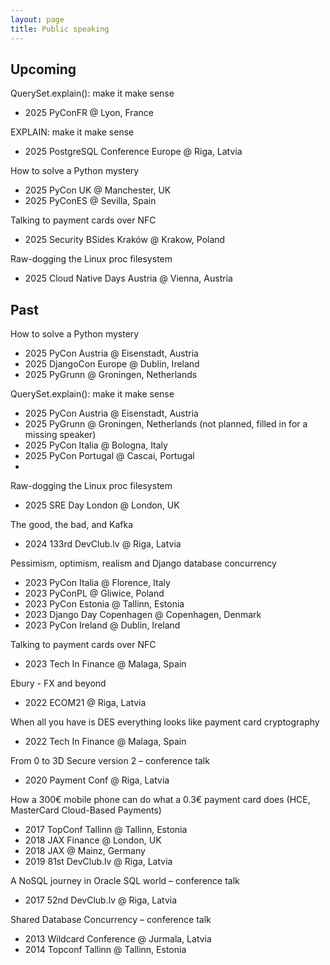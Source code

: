 ```yaml
---
layout: page
title: Public speaking
---
```


## Upcoming

QuerySet.explain(): make it make sense

- 2025 PyConFR @ Lyon, France

EXPLAIN: make it make sense

- 2025 PostgreSQL Conference Europe @ Riga, Latvia

How to solve a Python mystery

- 2025 PyCon UK @ Manchester, UK
- 2025 PyConES @ Sevilla, Spain

Talking to payment cards over NFC

- 2025 Security BSides Kraków @ Krakow, Poland

Raw-dogging the Linux proc filesystem

- 2025 Cloud Native Days Austria @ Vienna, Austria

## Past

How to solve a Python mystery

- 2025 PyCon Austria @ Eisenstadt, Austria
- 2025 DjangoCon Europe @ Dublin, Ireland
- 2025 PyGrunn @ Groningen, Netherlands

QuerySet.explain(): make it make sense

- 2025 PyCon Austria @ Eisenstadt, Austria
- 2025 PyGrunn @ Groningen, Netherlands (not planned, filled in for a missing speaker)
- 2025 PyCon Italia @ Bologna, Italy
- 2025 PyCon Portugal @ Cascai, Portugal
- 
Raw-dogging the Linux proc filesystem

- 2025 SRE Day London @ London, UK 

The good, the bad, and Kafka

- 2024 133rd DevClub.lv @ Riga, Latvia

Pessimism, optimism, realism and Django database concurrency

- 2023 PyCon Italia @ Florence, Italy
- 2023 PyConPL @ Gliwice, Poland
- 2023 PyCon Estonia @ Tallinn, Estonia
- 2023 Django Day Copenhagen @ Copenhagen, Denmark
- 2023 PyCon Ireland @ Dublin, Ireland

Talking to payment cards over NFC

- 2023 Tech In Finance @ Malaga, Spain

Ebury - FX and beyond

- 2022 ECOM21 @ Riga, Latvia

When all you have is DES everything looks like payment card cryptography

- 2022 Tech In Finance @ Malaga, Spain

From 0 to 3D Secure version 2 – conference talk

- 2020 Payment Conf @ Riga, Latvia

How a 300€ mobile phone can do what a 0.3€ payment card does
(HCE, MasterCard Cloud-Based Payments)

- 2017 TopConf Tallinn @ Tallinn, Estonia
- 2018 JAX Finance @ London, UK
- 2018 JAX @ Mainz, Germany
- 2019 81st DevClub.lv @ Riga, Latvia

A NoSQL journey in Oracle SQL world – conference talk

- 2017 52nd DevClub.lv @ Riga, Latvia

Shared Database Concurrency – conference talk

- 2013 Wildcard Conference @  Jurmala, Latvia
- 2014 Topconf Tallinn @ Tallinn, Estonia
